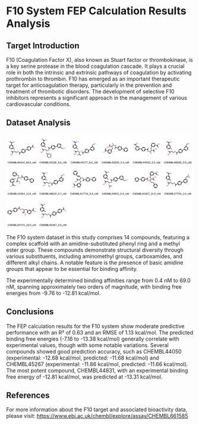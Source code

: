 # F10 System FEP Calculation Results Analysis

## Target Introduction

F10 (Coagulation Factor X), also known as Stuart factor or thrombokinase, is a key serine protease in the blood coagulation cascade. It plays a crucial role in both the intrinsic and extrinsic pathways of coagulation by activating prothrombin to thrombin. F10 has emerged as an important therapeutic target for anticoagulation therapy, particularly in the prevention and treatment of thrombotic disorders. The development of selective F10 inhibitors represents a significant approach in the management of various cardiovascular conditions.

## Dataset Analysis

![Molecular structures of representative compounds](mol_grid.png)

The F10 system dataset in this study comprises 14 compounds, featuring a complex scaffold with an amidine-substituted phenyl ring and a methyl ester group. These compounds demonstrate structural diversity through various substituents, including aminomethyl groups, carboxamides, and different alkyl chains. A notable feature is the presence of basic amidine groups that appear to be essential for binding affinity.

The experimentally determined binding affinities range from 0.4 nM to 69.0 nM, spanning approximately two orders of magnitude, with binding free energies from -9.76 to -12.81 kcal/mol.

## Conclusions

The FEP calculation results for the F10 system show moderate predictive performance with an R² of 0.63 and an RMSE of 1.13 kcal/mol. The predicted binding free energies (-7.16 to -13.38 kcal/mol) generally correlate with experimental values, though with some notable variations. Several compounds showed good prediction accuracy, such as CHEMBL44050 (experimental: -12.68 kcal/mol, predicted: -11.68 kcal/mol) and CHEMBL45267 (experimental: -11.86 kcal/mol, predicted: -11.66 kcal/mol). The most potent compound, CHEMBL44831, with an experimental binding free energy of -12.81 kcal/mol, was predicted at -13.31 kcal/mol.

## References

For more information about the F10 target and associated bioactivity data, please visit:
https://www.ebi.ac.uk/chembl/explore/assay/CHEMBL661585 